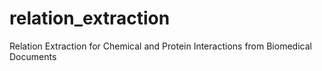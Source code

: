 # relation_extraction
Relation Extraction for Chemical and Protein Interactions from Biomedical Documents
